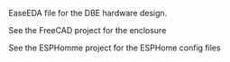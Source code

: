 EaseEDA file for the DBE hardware design. 

See the FreeCAD project for the enclosure

See the ESPHomme project for the ESPHome config files
